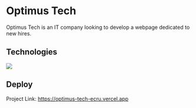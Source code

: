 # Optimus Tech
<p>Optimus Tech is an IT company looking to develop a webpage dedicated to new hires.</p>

## Technologies
<img src="https://skillicons.dev/icons?i=html,css,git" />

## Deploy
Project Link: https://optimus-tech-ecru.vercel.app

